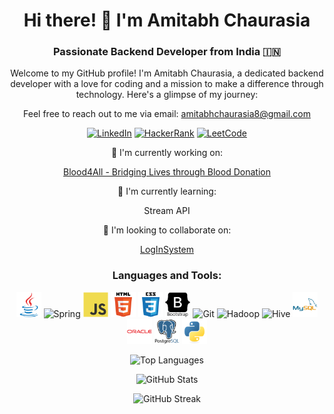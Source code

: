 <!-- Header Section -->
<h1 align="center">Hi there! 👋 I'm Amitabh Chaurasia</h1>
<h3 align="center">Passionate Backend Developer from India 🇮🇳</h3>

<!-- Introduction Section -->
<p align="center">Welcome to my GitHub profile! I'm Amitabh Chaurasia, a dedicated backend developer with a love for coding and a mission to make a difference through technology. Here's a glimpse of my journey:</p>

<!-- Contact Section -->
<p align="center">Feel free to reach out to me via email: <a href="mailto:amitabhchaurasia8@gmail.com">amitabhchaurasia8@gmail.com</a></p>

<!-- Badges Section -->
<p align="center">
  <a href="https://linkedin.com/in/https://rb.gy/crt3ar" target="_blank"><img src="https://raw.githubusercontent.com/rahuldkjain/github-profile-readme-generator/master/src/images/icons/Social/linked-in-alt.svg" alt="LinkedIn" height="30" width="40" /></a>
  <a href="https://www.hackerrank.com/https://www.hackerrank.com/___amitabh" target="_blank"><img src="https://raw.githubusercontent.com/rahuldkjain/github-profile-readme-generator/master/src/images/icons/Social/hackerrank.svg" alt="HackerRank" height="30" width="40" /></a>
  <a href="https://www.leetcode.com/https://leetcode.com/amitabhchaurasia/" target="_blank"><img src="https://raw.githubusercontent.com/rahuldkjain/github-profile-readme-generator/master/src/images/icons/Social/leet-code.svg" alt="LeetCode" height="30" width="40" /></a>
</p>

<!-- Current Projects Section -->
<p align="center">🔭 I'm currently working on:</p>
<p align="center"><a href="https://github.com/Amitabhchaurasia/Bllood4All">Blood4All - Bridging Lives through Blood Donation</a></p>

<!-- Learning Section -->
<p align="center">🌱 I'm currently learning:</p>
<p align="center">Stream API</p>

<!-- Collaboration Section -->
<p align="center">👯 I'm looking to collaborate on:</p>
<p align="center"><a href="https://github.com/Amitabhchaurasia/LogInSystem">LogInSystem</a></p>

<!-- Skill Set Section -->
<h3 align="center">Languages and Tools:</h3>
<p align="center">
  <img src="https://raw.githubusercontent.com/devicons/devicon/master/icons/java/java-original.svg" alt="Java" width="40" height="40"/>
  <img src="https://www.vectorlogo.zone/logos/springio/springio-icon.svg" alt="Spring" width="40" height="40"/>
  <img src="https://raw.githubusercontent.com/devicons/devicon/master/icons/javascript/javascript-original.svg" alt="JavaScript" width="40" height="40"/>
  <img src="https://raw.githubusercontent.com/devicons/devicon/master/icons/html5/html5-original-wordmark.svg" alt="HTML5" width="40" height="40"/>
  <img src="https://raw.githubusercontent.com/devicons/devicon/master/icons/css3/css3-original-wordmark.svg" alt="CSS3" width="40" height="40"/>
  <img src="https://raw.githubusercontent.com/devicons/devicon/master/icons/bootstrap/bootstrap-plain-wordmark.svg" alt="Bootstrap" width="40" height="40"/>
  <img src="https://www.vectorlogo.zone/logos/git-scm/git-scm-icon.svg" alt="Git" width="40" height="40"/>
  <img src="https://www.vectorlogo.zone/logos/apache_hadoop/apache_hadoop-icon.svg" alt="Hadoop" width="40" height="40"/>
  <img src="https://www.vectorlogo.zone/logos/apache_hive/apache_hive-icon.svg" alt="Hive" width="40" height="40"/>
  <img src="https://raw.githubusercontent.com/devicons/devicon/master/icons/mysql/mysql-original-wordmark.svg" alt="MySQL" width="40" height="40"/>
  <img src="https://raw.githubusercontent.com/devicons/devicon/master/icons/oracle/oracle-original.svg" alt="Oracle" width="40" height="40"/>
  <img src="https://raw.githubusercontent.com/devicons/devicon/master/icons/postgresql/postgresql-original-wordmark.svg" alt="PostgreSQL" width="40" height="40"/>
  <img src="https://raw.githubusercontent.com/devicons/devicon/master/icons/python/python-original.svg" alt="Python" width="40" height="40"/>
</p>

<!-- Stats Section -->
<p align="center">
  <img src="https://github-readme-stats.vercel.app/api/top-langs?username=amitabhchaurasia&show_icons=true&locale=en&layout=compact" alt="Top Languages" />
</p>

<p align="center">
  <img src="https://github-readme-stats.vercel.app/api?username=amitabhchaurasia&show_icons=true&locale=en" alt="GitHub Stats" />
</p>

<p align="center">
  <img src="https://github-readme-streak-stats.herokuapp.com/?user=amitabhchaurasia&" alt="GitHub Streak" />
</p>
